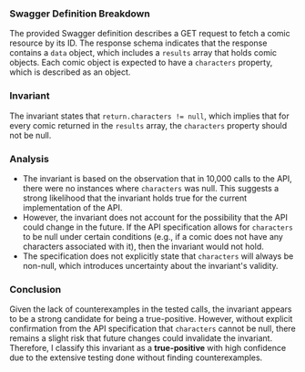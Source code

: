 ### Swagger Definition Breakdown
The provided Swagger definition describes a GET request to fetch a comic resource by its ID. The response schema indicates that the response contains a `data` object, which includes a `results` array that holds comic objects. Each comic object is expected to have a `characters` property, which is described as an object.

### Invariant
The invariant states that `return.characters != null`, which implies that for every comic returned in the `results` array, the `characters` property should not be null.

### Analysis
- The invariant is based on the observation that in 10,000 calls to the API, there were no instances where `characters` was null. This suggests a strong likelihood that the invariant holds true for the current implementation of the API.
- However, the invariant does not account for the possibility that the API could change in the future. If the API specification allows for `characters` to be null under certain conditions (e.g., if a comic does not have any characters associated with it), then the invariant would not hold.
- The specification does not explicitly state that `characters` will always be non-null, which introduces uncertainty about the invariant's validity.

### Conclusion
Given the lack of counterexamples in the tested calls, the invariant appears to be a strong candidate for being a true-positive. However, without explicit confirmation from the API specification that `characters` cannot be null, there remains a slight risk that future changes could invalidate the invariant. Therefore, I classify this invariant as a **true-positive** with high confidence due to the extensive testing done without finding counterexamples.
